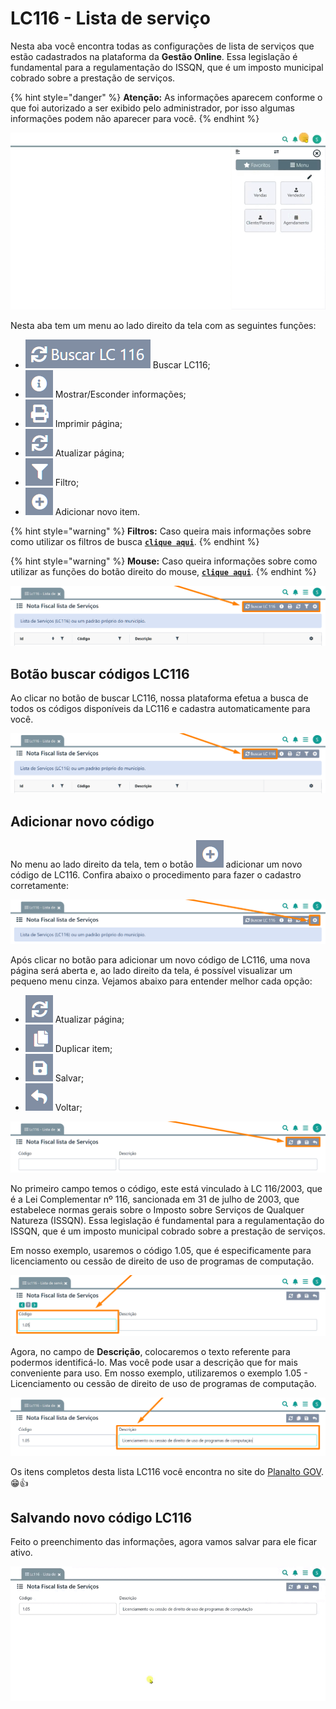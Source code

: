 # LC116 - Lista de serviço

Nesta aba você encontra todas as configurações de lista de serviços que estão cadastrados na plataforma da **Gestão Online**. Essa legislação é fundamental para a regulamentação do ISSQN, que é um imposto municipal cobrado sobre a prestação de serviços.

{% hint style="danger" %}
**Atenção:** As informações aparecem conforme o que foi autorizado a ser exibido pelo administrador, por isso algumas informações podem não aparecer para você.
{% endhint %}

![](/erp-v2/assets/funcionalidades/fiscal/aba_lc116.gif)

Nesta aba tem um menu ao lado direito da tela com as seguintes funções:

- <img src="/erp-v2/assets/icon_lc116.png" alt="" data-size="line"> Buscar LC116;
- <img src="/erp-v2/assets/icon_exibir.png" alt="" data-size="line"> Mostrar/Esconder informações;
- <img src="/erp-v2/assets/icon_imprimir.png" alt="" data-size="line"> Imprimir página;
- <img src="/erp-v2/assets/icon_atualizar.png" alt="" data-size="line"> Atualizar página;
- <img src="/erp-v2/assets/icon_filtro.png" alt="" data-size="line"> Filtro;
- <img src="/erp-v2/assets/icon_add.png" alt="" data-size="line"> Adicionar novo item.

{% hint style="warning" %}
**Filtros:** Caso queira mais informações sobre como utilizar os filtros de busca [**`clique aqui`**](/erp-v2/primeiro_acesso/filtros.md).
{% endhint %}

{% hint style="warning" %}
**Mouse:** Caso queira informações sobre como utilizar as funções do botão direito do mouse, [**`clique aqui`**](https://docs.gestao.plus/erp-v2/primeiro_acesso/atalhos_internos#menu-botao-direito-do-mouse).
{% endhint %}

![](/erp-v2/assets/funcionalidades/fiscal/aba_lc116_menu.png)

## Botão buscar códigos LC116

Ao clicar no botão de buscar LC116, nossa plataforma efetua a busca de todos os códigos disponíveis da LC116 e cadastra automaticamente para você.

![](/erp-v2/assets/funcionalidades/fiscal/aba_lc116_menu_btn_lc116.png)

## Adicionar novo código

No menu ao lado direito da tela, tem o botão <img src="/erp-v2/assets/icon_add.png" alt="" data-size="line"> adicionar um novo código de LC116. Confira abaixo o procedimento para fazer o cadastro corretamente:

![](/erp-v2/assets/funcionalidades/fiscal/aba_lc116_add.png)

Após clicar no botão para adicionar um novo código de LC116, uma nova página será aberta e, ao lado direito da tela, é possível visualizar um pequeno menu cinza. Vejamos abaixo para entender melhor cada opção:

- <img src="/erp-v2/assets/icon_atualizar.png" alt="" data-size="line"> Atualizar página;
- <img src="/erp-v2/assets/icon_duplicar.png" alt="" data-size="line"> Duplicar item;
- <img src="/erp-v2/assets/icon_salvar.png" alt="" data-size="line"> Salvar;
- <img src="/erp-v2/assets/icon_voltar.png" alt="" data-size="line"> Voltar;

![](/erp-v2/assets/funcionalidades/fiscal/aba_lc116_add_menu.png)

No primeiro campo temos o código, este está vinculado à LC 116/2003, que é a Lei Complementar nº 116, sancionada em 31 de julho de 2003, que estabelece normas gerais sobre o Imposto sobre Serviços de Qualquer Natureza (ISSQN). Essa legislação é fundamental para a regulamentação do ISSQN, que é um imposto municipal cobrado sobre a prestação de serviços.

Em nosso exemplo, usaremos o código 1.05, que é especificamente para licenciamento ou cessão de direito de uso de programas de computação.

![](/erp-v2/assets/funcionalidades/fiscal/aba_lc116_add_campo_codigo.png)

Agora, no campo de **Descrição**, colocaremos o texto referente para podermos identificá-lo. Mas você pode usar a descrição que for mais conveniente para uso. Em nosso exemplo, utilizaremos o exemplo 1.05 - Licenciamento ou cessão de direito de uso de programas de computação.

![](/erp-v2/assets/funcionalidades/fiscal/aba_ncm_add_campo_descricao.png)


Os itens completos desta lista LC116 você encontra no site do [Planalto GOV](https://www.planalto.gov.br/ccivil_03/leis/lcp/lcp116.htm). 😁👍

## Salvando novo código LC116

Feito o preenchimento das informações, agora vamos salvar para ele ficar ativo.

![](/erp-v2/assets/funcionalidades/fiscal/aba_lc116_add_salvar.gif)
